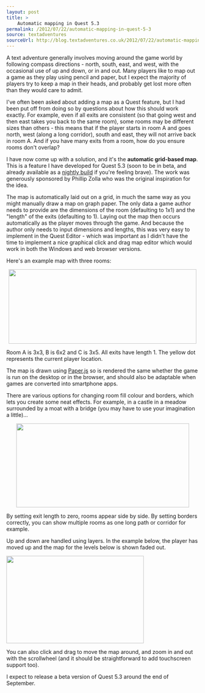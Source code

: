 ```yaml
---
layout: post
title: >
    Automatic mapping in Quest 5.3
permalink: /2012/07/22/automatic-mapping-in-quest-5-3
source: textadventures
sourceUrl: http://blog.textadventures.co.uk/2012/07/22/automatic-mapping-in-quest-5-3/
---
```

A text adventure generally involves moving around the game world by following compass directions - north, south, east, and west, with the occasional use of up and down, or in and out. Many players like to map out a game as they play using pencil and paper, but I expect the majority of players try to keep a map in their heads, and probably get lost more often than they would care to admit.

I've often been asked about adding a map as a Quest feature, but I had been put off from doing so by questions about how this should work exactly. For example, even if all exits are consistent (so that going west and then east takes you back to the same room), some rooms may be different sizes than others - this means that if the player starts in room A and goes north, west (along a long corridor), south and east, they will not arrive back in room A. And if you have many exits from a room, how do you ensure rooms don't overlap?

I have now come up with a solution, and it's the <strong>automatic grid-based map</strong>. This is a feature I have developed for Quest 5.3 (soon to be in beta, and already available as a <a href="http://quest.codeplex.com/releases/view/77770">nightly build</a> if you're feeling brave). The work was generously sponsored by Phillip Zolla who was the original inspiration for the idea.

The map is automatically laid out on a grid, in much the same way as you might manually draw a map on graph paper. The only data a game author needs to provide are the dimensions of the room (defaulting to 1x1) and the "length" of the exits (defaulting to 1). Laying out the map then occurs automatically as the player moves through the game. And because the author only needs to input dimensions and lengths, this was very easy to implement in the Quest Editor - which was important as I didn't have the time to implement a nice graphical click and drag map editor which would work in both the Windows and web browser versions.

Here's an example map with three rooms:
<p style="text-align:center;"><img class="size-full wp-image-1546 aligncenter" title="Grid map" src="http://textadventuresblog.files.wordpress.com/2012/07/grid1.png" alt="" width="492" height="195" /></p>
Room A is 3x3, B is 6x2 and C is 3x5. All exits have length 1. The yellow dot represents the current player location.

The map is drawn using <a href="http://paperjs.org/">Paper.js</a> so is rendered the same whether the game is run on the desktop or in the browser, and should also be adaptable when games are converted into smartphone apps.

There are various options for changing room fill colour and borders, which lets you create some neat effects. For example, in a castle in a meadow surrounded by a moat with a bridge (you may have to use your imagination a little)...
<p style="text-align:center;"><img class="size-full wp-image-1549 aligncenter" title="Grid map - castle" src="http://textadventuresblog.files.wordpress.com/2012/07/grid2.png" alt="" width="453" height="220" /></p>
By setting exit length to zero, rooms appear side by side. By setting borders correctly, you can show multiple rooms as one long path or corridor for example.

Up and down are handled using layers. In the example below, the player has moved up and the map for the levels below is shown faded out.

<img class="aligncenter size-full wp-image-1550" title="Grid map layers" src="http://textadventuresblog.files.wordpress.com/2012/07/grid3.png" alt="" width="360" height="229" />

You can also click and drag to move the map around, and zoom in and out with the scrollwheel (and it should be straightforward to add touchscreen support too).

I expect to release a beta version of Quest 5.3 around the end of September.